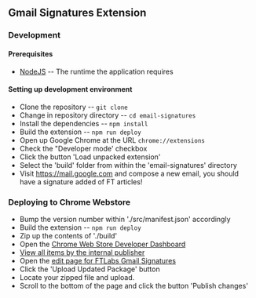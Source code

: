 ## Gmail Signatures Extension

### Development

#### Prerequisites
- [NodeJS](https://nodejs.org/en/) -- The runtime the application requires

#### Setting up development environment
- Clone the repository -- `git clone `
- Change in repository directory -- `cd email-signatures`
- Install the dependencies -- `npm install`
- Build the extension -- `npm run deploy`
- Open up Google Chrome at the URL `chrome://extensions`
- Check the "Developer mode' checkbox
- Click the button 'Load unpacked extension'
- Select the 'build' folder from within the 'email-signatures' directory
- Visit https://mail.google.com and compose a new email, you should have a signature added of FT articles!

### Deploying to Chrome Webstore
- Bump the version number within './src/manifest.json' accordingly
- Build the extension -- `npm run deploy`
- Zip up the contents of './build'
- Open the [Chrome Web Store Developer Dashboard](https://chrome.google.com/webstore/developer/dashboard)
- [View all items by the internal publisher](https://chrome.google.com/webstore/developer/dashboard/ua1f0874776e375813592dabc534e2d01)
- Open the [edit page for FTLabs Gmail Signatures](https://chrome.google.com/webstore/developer/edit/jolenialiljjnmhelekbmpoplemdbjjo)
- Click the 'Upload Updated Package' button
- Locate your zipped file and upload.
- Scroll to the bottom of the page and click the button 'Publish changes'